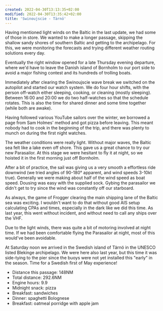```yaml
---
created: 2022-04-30T13:13:35+02:00
modified: 2022-04-30T13:35:42+02:00
title: 'Swinoujscie - Tärnö'
---
```


Having mentioned light winds on the Baltic in the last update, we had some of those in store. We wanted to make a longer passage, skipping the shallow sandy shores of southern Baltic and getting to the archipelago. For this, we were monitoring the forecasts and trying different weather routing solutions every day.

Eventually the right window opened for a late Thursday evening departure, where we'd have to leave the Danish island of Bornholm to our port side to avoid a major fishing contest and its hundreds of trolling boats.

Immediately after clearing the Swinoujscie wave break we switched on the autopilot and started our watch system. We do four hour shifts, with the person off-watch either sleeping, cooking, or cleaning (mostly sleeping). Between 16:00 and 20:00 we do two half-watches so that the schedule rotates. This is also the time for shared dinner and some time together (while both are awake).

Having followed various YouTube sailors over the winter, we borrowed a page from Sam Holmes' method and got pizza before leaving. This meant nobody had to cook in the beginning of the trip, and there was plenty to munch on during the first night watches.

The weather conditions were really light. Without major waves, the Baltic sea felt like a lake even off shore. This gave us a great chance to try our new Parasailor. At this stage we were hesitant to fly it at night, so we hoisted it in the first morning just off Bornholm.

After a bit of practice, the sail was giving us a very smooth a effortless ride downwind (we tried angles of 90-180° apparent, and wind speeds 3-10kt true). Generally we were making about half of the wind speed as boat speed. Dousing was easy with the supplied sock. Gybing the parasailor we didn't get to try since the wind was constantly off our starboard.

As always, the game of Frogger clearing the main shipping lane of the Baltic sea was exciting. I wouldn't want to do that without good AIS setup calculating CPAs and times, especially in the dark like we did this time. As last year, this went without incident, and without need to call any ships over the VHF.

Due to the light winds, there was quite a bit of motoring involved at night time. If we had been comfortable flying the Parasailor at night, most of this would've been avoidable.

At Saturday noon we arrived in the Swedish island of Tärnö in the UNESCO listed Blekinge archipelago. We were here also last year, but this time it was side-tying to the pier since the buoys were not yet installed this "early" in the season. Time for a Swedish first of May experience!

* Distance this passage: 148NM
* Total distance: 292.6NM
* Engine hours: 9.9
* Midnight snack: pizza
* Breakfast: sandwiches
* Dinner: spaghetti Bolognese 
* Breakfast: oatmeal porridge with apple jam
